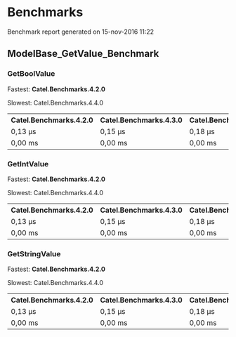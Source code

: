 # Benchmarks

Benchmark report generated on 15-nov-2016 11:22

## ModelBase_GetValue_Benchmark

### GetBoolValue

Fastest: **Catel.Benchmarks.4.2.0**

Slowest: Catel.Benchmarks.4.4.0

<table>
<tr>
<th>Catel.Benchmarks.4.2.0</th><th>Catel.Benchmarks.4.3.0</th><th>Catel.Benchmarks.4.4.0</th><th>Catel.Benchmarks.4.5.0</th><th>Catel.Benchmarks.4.5.4</th></tr>
<tr>
<td>0,13 μs</td><td>0,15 μs</td><td>0,18 μs</td><td>0,16 μs</td><td>0,15 μs</td></tr>
<tr>
<td>0,00 ms</td><td>0,00 ms</td><td>0,00 ms</td><td>0,00 ms</td><td>0,00 ms</td></tr>
</table>

### GetIntValue

Fastest: **Catel.Benchmarks.4.2.0**

Slowest: Catel.Benchmarks.4.4.0

<table>
<tr>
<th>Catel.Benchmarks.4.2.0</th><th>Catel.Benchmarks.4.3.0</th><th>Catel.Benchmarks.4.4.0</th><th>Catel.Benchmarks.4.5.0</th><th>Catel.Benchmarks.4.5.4</th></tr>
<tr>
<td>0,13 μs</td><td>0,15 μs</td><td>0,18 μs</td><td>0,16 μs</td><td>0,16 μs</td></tr>
<tr>
<td>0,00 ms</td><td>0,00 ms</td><td>0,00 ms</td><td>0,00 ms</td><td>0,00 ms</td></tr>
</table>

### GetStringValue

Fastest: **Catel.Benchmarks.4.2.0**

Slowest: Catel.Benchmarks.4.4.0

<table>
<tr>
<th>Catel.Benchmarks.4.2.0</th><th>Catel.Benchmarks.4.3.0</th><th>Catel.Benchmarks.4.4.0</th><th>Catel.Benchmarks.4.5.0</th><th>Catel.Benchmarks.4.5.4</th></tr>
<tr>
<td>0,13 μs</td><td>0,15 μs</td><td>0,18 μs</td><td>0,15 μs</td><td>0,14 μs</td></tr>
<tr>
<td>0,00 ms</td><td>0,00 ms</td><td>0,00 ms</td><td>0,00 ms</td><td>0,00 ms</td></tr>
</table>


